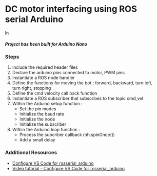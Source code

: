 # DC motor interfacing using ROS serial Arduino
In
##### Project has been built for Arduino Nano

### Steps
1. Include the required header files
2. Declare the arduino pins connected to motor, PWM pins
3. Instantiate a ROS node handler 
4. Define the functions for moving the bot : forward, backward, turn left, turn right, stopping
5. Define the cmd velocity call back function
6. Instantiate a ROS subscriber that subscribes to the topic cmd_vel 
7. Within the Arduino setup function : 
    - Set the pin modes
    - Initialize the baud rate
    - Initialize the node
    - Initialize the subscriber
8. Within the Arduino loop function : 
    - Process the subcriber callback (nh.spinOnce())
    - Add a small delay

### Additional Resources
- [Configure VS Code for rosserial_arduino](https://jim79.github.io/rosserial-arduino-vscode/)
- [Video tutorial - Configure VS Code for rosserial_arduino](https://youtu.be/RZAXBMoWJcE)

